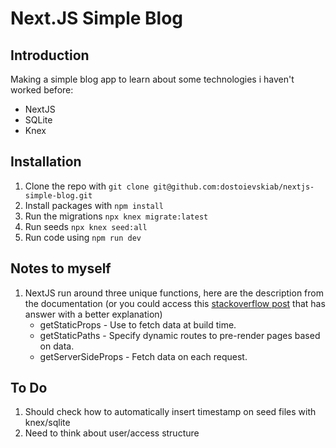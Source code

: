 # Next.JS Simple Blog
## Introduction
Making a simple blog app to learn about some technologies i haven't worked before:
+ NextJS
+ SQLite
+ Knex

## Installation
1. Clone the repo with `git clone git@github.com:dostoievskiab/nextjs-simple-blog.git` 
2. Install packages with `npm install`
3. Run the migrations `npx knex migrate:latest`
4. Run seeds `npx knex seed:all`
5. Run code using `npm run dev`

## Notes to myself
1. NextJS run around three unique functions, here are the description from the documentation (or you could access this [stackoverflow post](https://stackoverflow.com/questions/64520234when-exaclty-is-nextjs-build-time-happening) that has answer with a better explanation)
    - getStaticProps - Use to fetch data at build time.
    - getStaticPaths - Specify dynamic routes to pre-render pages based on data.
    - getServerSideProps - Fetch data on each request.

## To Do
1. Should check how to automatically insert timestamp on seed files with knex/sqlite
2. Need to think about user/access structure